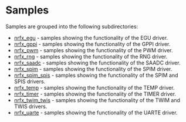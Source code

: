 # Samples
Samples are grouped into the following subdirectories:
- [nrfx_egu] - samples showing the functionality of the EGU driver.
- [nrfx_gppi] - samples showing the functionality of the GPPI driver.
- [nrfx_pwm] - samples showing the functionality of the PWM driver.
- [nrfx_rng] - samples showing the functionality of the RNG driver.
- [nrfx_saadc] - samples showing the functionality of the SAADC driver.
- [nrfx_spim] - samples showing the functionality of the SPIM driver.
- [nrfx_spim_spis] - samples showing the functionality of the SPIM and SPIS drivers.
- [nrfx_temp] - samples showing the functionality of the TEMP driver.
- [nrfx_timer] - samples showing the functionality of the TIMER driver.
- [nrfx_twim_twis] - samples showing the functionality of the TWIM and TWIS drivers.
- [nrfx_uarte] - samples showing the functionality of the UARTE driver.

[//]: #
[nrfx_egu]: <nrfx_egu>
[nrfx_gppi]: <nrfx_gppi>
[nrfx_pwm]: <nrfx_pwm>
[nrfx_rng]: <nrfx_rng>
[nrfx_saadc]: <nrfx_saadc>
[nrfx_spim]: <nrfx_spim>
[nrfx_spim_spis]: <nrfx_spim_spis>
[nrfx_temp]: <nrfx_temp>
[nrfx_timer]: <nrfx_timer>
[nrfx_twim_twis]: <nrfx_twim_twis>
[nrfx_uarte]: <nrfx_uarte>

